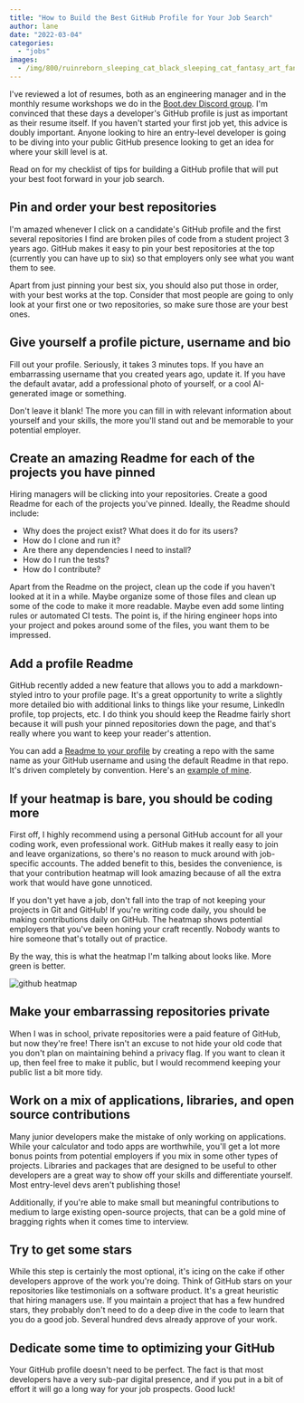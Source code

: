 ```yaml
---
title: "How to Build the Best GitHub Profile for Your Job Search"
author: lane
date: "2022-03-04"
categories: 
  - "jobs"
images:
  - /img/800/ruinreborn_sleeping_cat_black_sleeping_cat_fantasy_art_fantas_73749e28-12df-478f-b463-8b2df0b18608_2.png.webp
---
```


I've reviewed a lot of resumes, both as an engineering manager and in the monthly resume workshops we do in the [Boot.dev Discord group](https://discord.gg/EEkFwbv). I'm convinced that these days a developer's GitHub profile is just as important as their resume itself. If you haven't started your first job yet, this advice is doubly important. Anyone looking to hire an entry-level developer is going to be diving into your public GitHub presence looking to get an idea for where your skill level is at.

Read on for my checklist of tips for building a GitHub profile that will put your best foot forward in your job search.

## Pin and order your best repositories

I'm amazed whenever I click on a candidate's GitHub profile and the first several repositories I find are broken piles of code from a student project 3 years ago. GitHub makes it easy to pin your best repositories at the top (currently you can have up to six) so that employers only see what you want them to see.

Apart from just pinning your best six, you should also put those in order, with your best works at the top. Consider that most people are going to only look at your first one or two repositories, so make sure those are your best ones.

## Give yourself a profile picture, username and bio

Fill out your profile. Seriously, it takes 3 minutes tops. If you have an embarrassing username that you created years ago, update it. If you have the default avatar, add a professional photo of yourself, or a cool AI-generated image or something.

Don't leave it blank! The more you can fill in with relevant information about yourself and your skills, the more you'll stand out and be memorable to your potential employer.

## Create an amazing Readme for each of the projects you have pinned

Hiring managers will be clicking into your repositories. Create a good Readme for each of the projects you've pinned. Ideally, the Readme should include:

* Why does the project exist? What does it do for its users?
* How do I clone and run it?
* Are there any dependencies I need to install?
* How do I run the tests?
* How do I contribute?

Apart from the Readme on the project, clean up the code if you haven't looked at it in a while. Maybe organize some of those files and clean up some of the code to make it more readable. Maybe even add some linting rules or automated CI tests. The point is, if the hiring engineer hops into your project and pokes around some of the files, you want them to be impressed.

## Add a profile Readme

GitHub recently added a new feature that allows you to add a markdown-styled intro to your profile page. It's a great opportunity to write a slightly more detailed bio with additional links to things like your resume, LinkedIn profile, top projects, etc. I do think you should keep the Readme fairly short because it will push your pinned repositories down the page, and that's really where you want to keep your reader's attention.

You can add a [Readme to your profile](https://docs.github.com/en/account-and-profile/setting-up-and-managing-your-github-profile/customizing-your-profile/managing-your-profile-readme) by creating a repo with the same name as your GitHub username and using the default Readme in that repo. It's driven completely by convention. Here's an [example of mine](https://github.com/wagslane/wagslane).

## If your heatmap is bare, you should be coding more

First off, I highly recommend using a personal GitHub account for all your coding work, even professional work. GitHub makes it really easy to join and leave organizations, so there's no reason to muck around with job-specific accounts. The added benefit to this, besides the convenience, is that your contribution heatmap will look amazing because of all the extra work that would have gone unnoticed.

If you don't yet have a job, don't fall into the trap of not keeping your projects in Git and GitHub! If you're writing code daily, you should be making contributions daily on GitHub. The heatmap shows potential employers that you've been honing your craft recently. Nobody wants to hire someone that's totally out of practice.

By the way, this is what the heatmap I'm talking about looks like. More green is better.

![github heatmap](/img/800/github_heatmap.webp)

## Make your embarrassing repositories private

When I was in school, private repositories were a paid feature of GitHub, but now they're free! There isn't an excuse to not hide your old code that you don't plan on maintaining behind a privacy flag. If you want to clean it up, then feel free to make it public, but I would recommend keeping your public list a bit more tidy.

## Work on a mix of applications, libraries, and open source contributions

Many junior developers make the mistake of only working on applications. While your calculator and todo apps are worthwhile, you'll get a lot more bonus points from potential employers if you mix in some other types of projects. Libraries and packages that are designed to be useful to other developers are a great way to show off your skills and differentiate yourself. Most entry-level devs aren't publishing those!

Additionally, if you're able to make small but meaningful contributions to medium to large existing open-source projects, that can be a gold mine of bragging rights when it comes time to interview.

## Try to get some stars

While this step is certainly the most optional, it's icing on the cake if other developers approve of the work you're doing. Think of GitHub stars on your repositories like testimonials on a software product. It's a great heuristic that hiring managers use. If you maintain a project that has a few hundred stars, they probably don't need to do a deep dive in the code to learn that you do a good job. Several hundred devs already approve of your work.

## Dedicate some time to optimizing your GitHub

Your GitHub profile doesn't need to be perfect. The fact is that most developers have a very sub-par digital presence, and if you put in a bit of effort it will go a long way for your job prospects. Good luck!
